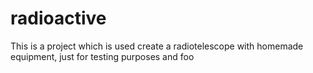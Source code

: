 # radioactive
This is a project which is used create a radiotelescope with homemade equipment, just for testing purposes and foo
